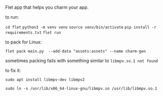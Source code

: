 Flet app that helps you charm your app.





to run:

`cd flet`
`python3 -m venv venv`
`source venv/bin/activate`
`pip install -r requirements.txt`
`flet run`

to pack for Linux:

`flet pack main.py  --add-data "assets:assets" --name charm-gen`


sometimes packing fails with something similar to `libmpv.so.1 not found`

to fix it:

`sudo apt install libmpv-dev libmpv2`

`sudo ln -s /usr/lib/x86_64-linux-gnu/libmpv.so /usr/lib/libmpv.so.1`
